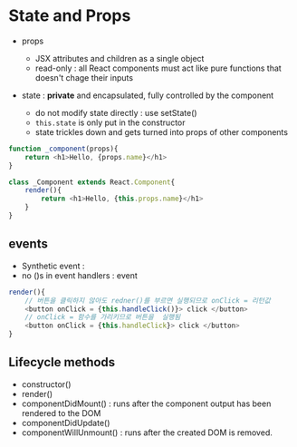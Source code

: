 # State and Props

- props
    - JSX attributes and children as a single object
    - read-only : all React components must act like pure functions that doesn't chage their inputs

- state : **private** and encapsulated, fully controlled by the component
    + do not modify state directly : use setState()
    + `this.state` is only put in the constructor 
    + state trickles down and gets turned into props of other components

```Javascript
function _component(props){
    return <h1>Hello, {props.name}</h1>
}

class _Component extends React.Component{
    render(){
        return <h1>Hello, {this.props.name}</h1>
    }
}

```

## events
- Synthetic event : 
- no ()s in event handlers : event
```Javascript
render(){
    // 버튼을 클릭하지 않아도 redner()를 부르면 실행되므로 onClick = 리턴값 
    <button onClick = {this.handleClick()}> click </button> 
    // onClick = 함수를 가리키므로 버튼을  실행됨    
    <button onClick = {this.handleClick}> click </button>
}

```


## Lifecycle methods
- constructor()
- render()
- componentDidMount() : runs after the component output has been rendered to the DOM
- componentDidUpdate()
- componentWillUnmount() : runs after the created DOM is removed.

